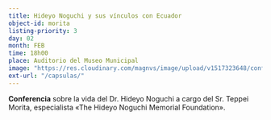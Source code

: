 ```yaml
---
title: Hideyo Noguchi y sus vínculos con Ecuador
object-id: morita
listing-priority: 3
day: 02
month: FEB
time: 18h00
place: Auditorio del Museo Municipal
image: "https://res.cloudinary.com/magnvs/image/upload/v1517323648/confe-nogu_wdt6qa.jpg"
ext-url: "/capsulas/"
---
```

**Conferencia** sobre la vida del Dr. Hideyo Noguchi a cargo del Sr. Teppei Morita, especialista &laquo;The Hideyo Noguchi Memorial Foundation&raquo;.
